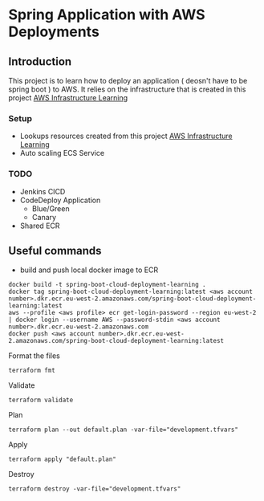 # Spring Application with AWS Deployments


## Introduction

This project is to learn how to deploy an application ( deosn't have to be spring boot ) to AWS. It relies on the infrastructure that is created in this project [AWS Infrastructure Learning](https://github.com/markzi/aws-infrastructure-learning)

### Setup

* Lookups resources created from this project [AWS Infrastructure Learning](https://github.com/markzi/aws-infrastructure-learning)
* Auto scaling ECS Service

### TODO

* Jenkins CICD
* CodeDeploy Application
  * Blue/Green
  * Canary
* Shared ECR 

## Useful commands

* build and push local docker image to ECR
```
docker build -t spring-boot-cloud-deployment-learning .
docker tag spring-boot-cloud-deployment-learning:latest <aws account number>.dkr.ecr.eu-west-2.amazonaws.com/spring-boot-cloud-deployment-learning:latest
aws --profile <aws profile> ecr get-login-password --region eu-west-2 | docker login --username AWS --password-stdin <aws account number>.dkr.ecr.eu-west-2.amazonaws.com
docker push <aws account number>.dkr.ecr.eu-west-2.amazonaws.com/spring-boot-cloud-deployment-learning:latest
```

Format the files
```
terraform fmt
```

Validate
```
terraform validate
```

Plan
```
terraform plan --out default.plan -var-file="development.tfvars"
```

Apply
```
terraform apply "default.plan"
```

Destroy
```
terraform destroy -var-file="development.tfvars"
```
